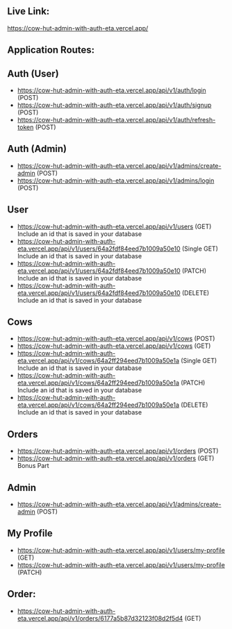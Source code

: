 
## Live Link:
https://cow-hut-admin-with-auth-eta.vercel.app/

## Application Routes:

## Auth (User)
- https://cow-hut-admin-with-auth-eta.vercel.app/api/v1/auth/login (POST)
- https://cow-hut-admin-with-auth-eta.vercel.app/api/v1/auth/signup (POST)
- https://cow-hut-admin-with-auth-eta.vercel.app/api/v1/auth/refresh-token (POST)

## Auth (Admin)
- https://cow-hut-admin-with-auth-eta.vercel.app/api/v1/admins/create-admin (POST)
- https://cow-hut-admin-with-auth-eta.vercel.app/api/v1/admins/login (POST)

## User
- https://cow-hut-admin-with-auth-eta.vercel.app/api/v1/users (GET) Include an id that is saved in your database
- https://cow-hut-admin-with-auth-eta.vercel.app/api/v1/users/64a2fdf84eed7b1009a50e10 (Single GET) Include an id that is saved in your database
- https://cow-hut-admin-with-auth-eta.vercel.app/api/v1/users/64a2fdf84eed7b1009a50e10 (PATCH) Include an id that is saved in your database
- https://cow-hut-admin-with-auth-eta.vercel.app/api/v1/users/64a2fdf84eed7b1009a50e10 (DELETE) Include an id that is saved in your database

## Cows
- https://cow-hut-admin-with-auth-eta.vercel.app/api/v1/cows (POST)
- https://cow-hut-admin-with-auth-eta.vercel.app/api/v1/cows (GET)
- https://cow-hut-admin-with-auth-eta.vercel.app/api/v1/cows/64a2ff294eed7b1009a50e1a (Single GET) Include an id that is saved in your database
- https://cow-hut-admin-with-auth-eta.vercel.app/api/v1/cows/64a2ff294eed7b1009a50e1a (PATCH) Include an id that is saved in your database
- https://cow-hut-admin-with-auth-eta.vercel.app/api/v1/cows/64a2ff294eed7b1009a50e1a (DELETE) Include an id that is saved in your database

## Orders
- https://cow-hut-admin-with-auth-eta.vercel.app/api/v1/orders (POST)
- https://cow-hut-admin-with-auth-eta.vercel.app/api/v1/orders (GET)
Bonus Part
## Admin
- https://cow-hut-admin-with-auth-eta.vercel.app/api/v1/admins/create-admin (POST)

## My Profile
- https://cow-hut-admin-with-auth-eta.vercel.app/api/v1/users/my-profile (GET)
- https://cow-hut-admin-with-auth-eta.vercel.app/api/v1/users/my-profile (PATCH)
## Order:
- https://cow-hut-admin-with-auth-eta.vercel.app/api/v1/orders/6177a5b87d32123f08d2f5d4 (GET)
